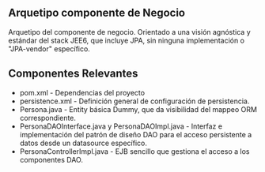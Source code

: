 Arquetipo componente de Negocio
---------------------------------------------
Arquetipo del componente de negocio. Orientado a una visión agnóstica y estándar del stack JEE6,
que incluye JPA, sin ninguna implementación o "JPA-vendor" específico.


Componentes Relevantes
----------------------
 - pom.xml - Dependencias del proyecto
 - persistence.xml - Definición general de configuración de persistencia.
 - Persona.java - Entity básica Dummy, que da visibilidad del mappeo ORM correspondiente.
 - PersonaDAOInterface.java y PersonaDAOImpl.java - Interfaz e implementación del patrón de diseño DAO para el acceso persistente a datos desde un datasource específico.
 - PersonaControllerImpl.java - EJB sencillo que gestiona el acceso a los componentes DAO.

